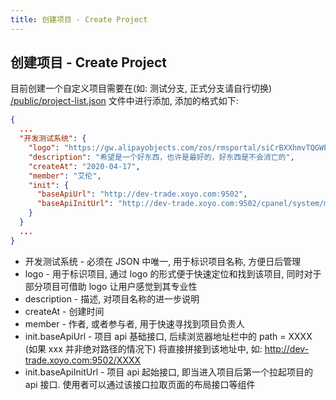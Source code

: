 ```yaml
---
title: 创建项目 - Create Project
---
```


## 创建项目 - Create Project

目前创建一个自定义项目需要在(如: 测试分支, 正式分支请自行切换) [/public/project-list.json](https://gitlab.xsjcs.cn/xfe/ams-pro/blob/test/public/project-list.json) 文件中进行添加, 添加的格式如下:

```json
{
  ...
  "开发测试系统": {
    "logo": "https://gw.alipayobjects.com/zos/rmsportal/siCrBXXhmvTQGWPNLBow.png",
    "description": "希望是一个好东西，也许是最好的，好东西是不会消亡的",
    "createAt": "2020-04-17",
    "member": "艾伦",
    "init": {
      "baseApiUrl": "http://dev-trade.xoyo.com:9502",
      "baseApiInitUrl": "http://dev-trade.xoyo.com:9502/cpanel/system/manager/init"
    }
  }
  ...
}
```

  - 开发测试系统 - 必须在 JSON 中唯一, 用于标识项目名称, 方便日后管理
  - logo - 用于标识项目, 通过 logo 的形式便于快速定位和找到该项目, 同时对于部分项目可借助 logo 让用户感觉到其专业性
  - description - 描述, 对项目名称的进一步说明
  - createAt - 创建时间
  - member - 作者, 或者参与者, 用于快速寻找到项目负责人
  - init.baseApiUrl - 项目 api 基础接口, 后续浏览器地址栏中的 path = XXXX (如果 xxx 并非绝对路径的情况下) 将直接拼接到该地址中, 如: http://dev-trade.xoyo.com:9502/XXXX
  - init.baseApiInitUrl - 项目 api 起始接口, 即当进入项目后第一个拉起项目的 api 接口. 使用者可以通过该接口拉取页面的布局接口等组件
